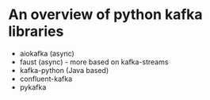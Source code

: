 # An overview of python kafka libraries

* aiokafka (async)
* faust (async) - more based on kafka-streams
* kafka-python (Java based)
* confluent-kafka
* pykafka
